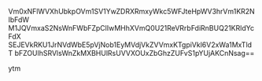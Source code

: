 Vm0xNFlWVXhUbkpOVm1SV1YwZDRXRmxyWkc5WFJteHpWV3hrVm1KR2NIbFdW
M1JQVmxaS2NsWnFWbFZpClIwMHhXVmQ0U21ReVRrbFdiRnBUQ21KRldYcFdX
SEJEVkRKU1JrNVdWbE5pVjNob1EyMVdjVkZVVmxKTgpiVkl6V2xWa1MxTldT
bFZOUlhSRVlsWnZkMXBHUlRsUVVXOUxZbGhzZUFvS1pYUjAKCnNsag==

ytm